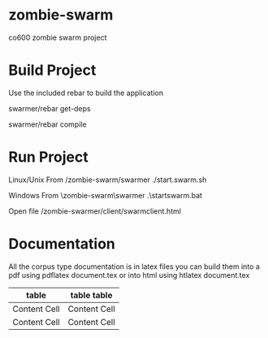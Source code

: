 zombie-swarm
============

co600 zombie swarm project

Build Project
=============
Use the included rebar to build the application

  swarmer/rebar get-deps

  swarmer/rebar compile

Run Project
===========
Linux/Unix
  From /zombie-swarm/swarmer
    ./start.swarm.sh

Windows
  From \zombie-swarm\swarmer
    .\startswarm.bat

Open file /zombie-swarmer/client/swarmclient.html

Documentation
=============

All the corpus type documentation is in latex files you can build them into a pdf using pdflatex document.tex or into html using htlatex document.tex

| table         | table table  |
| ------------- | ------------- |
| Content Cell  | Content Cell  |
| Content Cell  | Content Cell  |
